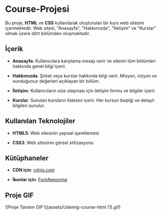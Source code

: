 # Course-Projesi

Bu proje, **HTML** ve **CSS** kullanılarak oluşturulan bir kurs web sitesini içermektedir. Web sitesi, "Anasayfa", "Hakkımızda", "İletişim" ve "Kurslar" olmak üzere dört bölümden oluşmaktadır.

## İçerik

- **Anasayfa**: Kullanıcılara karşılama mesajı verir ve sitenin tüm bölümleri hakkında genel bilgi içerir.

- **Hakkımızda**: Şirket veya kurslar hakkında bilgi verir. Misyon, vizyon ve sunduğunuz değerleri açıklayan bir bölüm.

- **İletişim**: Kullanıcıların size ulaşması için iletişim formu ve bilgiler içerir.

- **Kurslar**: Sunulan kursların listesini içerir. Her kursun başlığı ve detaylı bilgileri sunulur.

## Kullanılan Teknolojiler

- **HTML5**: Web sitesinin yapısal işaretlemesi

- **CSS3**: Web sitesinin görsel stilizasyonu

## Kütüphaneler

- **CDN için**: [cdnjs.com](https://cdnjs.com)

- **İkonlar için**: [FontAwesome](https://fontawesome.com/icons/magnifying-glass?f=classic&s=solid)

## Proje GIF

![Proje Tanıtım GIF'i](assets/Udemig-course-html (1).gif)


